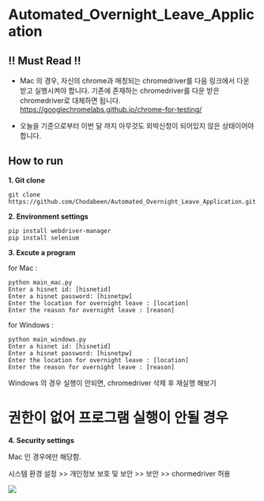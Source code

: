 # Automated_Overnight_Leave_Application

## !! Must Read !!
- Mac 의 경우, 자신의 chrome과 매칭되는 chromedriver를 다음 링크에서 다운 받고 실행시켜야 합니다. 기존에 존재하는 chromedriver를 다운 받은 chromedriver로 대체하면 됩니다.
   https://googlechromelabs.github.io/chrome-for-testing/
  
- 오늘을 기준으로부터 이번 달 까지 아무것도 외박신청이 되어있지 않은 상태이어야 합니다.



## How to run
**1. Git clone**
   
```
git clone https://github.com/Chodabeen/Automated_Overnight_Leave_Application.git
```


**2. Environment settings**
```
pip install webdriver-manager
pip install selenium
```

   

**3. Excute a program**
   
for Mac : 
```
python main_mac.py
Enter a hisnet id: [hisnetid]
Enter a hisnet password: [hisnetpw]
Enter the location for overnight leave : [location]
Enter the reason for overnight leave : [reason]
```

for Windows :
```
python main_windows.py
Enter a hisnet id: [hisnetid]
Enter a hisnet password: [hisnetpw]
Enter the location for overnight leave : [location]
Enter the reason for overnight leave : [reason]

```
   Windows 의 경우 실행이 안되면, chromedriver 삭제 후 재실행 해보기


# 권한이 없어 프로그램 실행이 안될 경우
**4. Security settings**

  Mac 인 경우에만 해당함.

  시스템 환경 설정 >> 개인정보 보호 및 보안 >> 보안 >> chormedriver 허용
  
  ![](https://postfiles.pstatic.net/MjAyMzA4MzFfMTE0/MDAxNjkzNDYxMTc2OTEx.fs0ekbWzMaEj7cvPI1Yjiqd9E_7a6jX8WJHAfBniQqgg.pbrSogEmDgYK3_GBwuNBMjO6LycOSPgyUde_mndnL5gg.PNG.angel8761/%EB%AC%B4%EC%A0%9C.png?type=w580)
  


